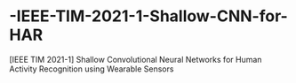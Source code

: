 # -IEEE-TIM-2021-1-Shallow-CNN-for-HAR
[IEEE TIM 2021-1] Shallow Convolutional Neural Networks for Human Activity Recognition using Wearable Sensors
